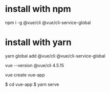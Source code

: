# install with npm
npm i -g @vue/cli @vue/cli-service-global

# install with yarn
yarn global add @vue/cli @vue/cli-service-global

vue --version
@vue/cli 4.5.15


vue create vue-app


 $ cd vue-app
 $ yarn serve